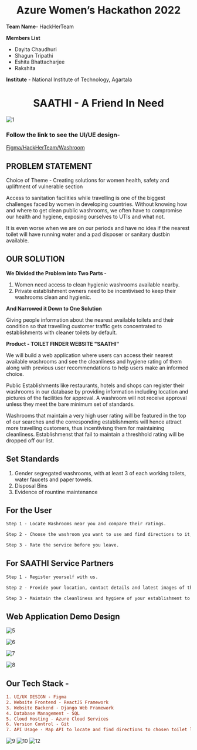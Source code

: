 # <h1 align="center">Azure Women’s Hackathon 2022</h1>

**Team Name**- HackHerTeam

**Members List**
- Dayita Chaudhuri
- Shagun Tripathi
- Eshita Bhattacharjee
- Rakshita 

**Institute** - National Institute of Technology, Agartala

<h1 align="center"> SAATHI - A Friend In Need</h1>

![1](https://user-images.githubusercontent.com/77076578/174490732-890ed491-7484-48cd-a858-4bec6351d1f2.jpg)

### Follow the link  to see the UI/UE design-

[Figma/HackHerTeam/Washroom](https://www.figma.com/file/S66TRN4THtDnYSlJTkqUxD/Washroom?node-id=2%3A5864)

## PROBLEM STATEMENT

Choice of Theme - Creating solutions for women health, safety and upliftment of vulnerable section

Access to sanitation facilities while travelling is one of the biggest challenges faced by women in developing countries. Without knowing how and where to get clean public washrooms, we often have to compromise our health and hygiene, exposing ourselves to UTIs and what not. 

It is even worse when we are on our periods and have no idea if the nearest toilet will have running water and a pad disposer or sanitary dustbin available. 

## OUR SOLUTION 

**We Divided the Problem into Two Parts -**

1. Women need access to clean hygienic washrooms available nearby.
2. Private establishment owners need to be incentivised to keep their washrooms clean and hygienic.

**And Narrowed it Down to One Solution**

Giving people information about the nearest available toilets and their condition so that travelling customer traffic gets concentrated to establishments with cleaner toilets by default.

**Product  - TOILET FINDER WEBSITE "SAATHI"**

We will build a web application where users can access their nearest available washrooms and see the cleanliness and hygiene rating of them along with previous user recommendations to help users make an informed choice.

Public Establishments like restaurants, hotels and shops can register their washrooms in our database by providing information including location and pictures of the facilities for approval. A washroom will not receive approval unless they meet the bare minimum set of standards.

Washrooms that maintain a very high user rating will be featured in the top of our searches and the corresponding establishments will hence attract more travelling customers, thus incentivisng them for maintaining cleanliness. Establishmenst that fail to maintain a threshhold rating will be dropped off our list.

## Set Standards

1. Gender segregated washrooms, with at least 3 of each working toilets, water faucets and paper towels.
2. Disposal Bins
3. Evidence of rountine maintenance


## For the User
```diff
Step 1 - Locate Washrooms near you and compare their ratings.

Step 2 - Choose the washroom you want to use and find directions to it, based on your current location or the location of your choice.

Step 3 - Rate the service before you leave.
```

## For SAATHI Service Partners
```diff
Step 1 - Register yourself with us.

Step 2 - Provide your location, contact details and latest images of the washroom facilities (images can also be uploaded in reviews by users).

Step 3 - Maintain the cleanliness and hygiene of your establishment to keep attracting more customers.
```
## Web Application Demo Design

![5](https://user-images.githubusercontent.com/77076578/174623650-cfea8299-6efe-4857-889a-7bcb7fe68b0c.png)

![6](https://user-images.githubusercontent.com/77076578/174579735-ca9b8c0a-cdf8-4c88-8767-8b2758aaeb05.jpg)

![7](https://user-images.githubusercontent.com/77076578/174579698-32c3844f-35a5-4b22-945d-d6ce9554bc4e.jpg)

![8](https://user-images.githubusercontent.com/77076578/174623724-1008f302-6a4d-41d1-82eb-15a73a51ca0b.png)


## Our Tech Stack - 
```diff
1. UI/UX DESIGN - Figma
2. Website Frontend - ReactJS Framework
3. Website Backend - Django Web Framework
4. Database Management - SQL
5. Cloud Hosting - Azure Cloud Services
6. Version Control - Git
7. API Usage - Map API to locate and find directions to chosen toilet location
```
![9](https://user-images.githubusercontent.com/77076578/174490890-430f3171-f2f7-4dab-b197-d3f8321b11d0.jpg)
![10](https://user-images.githubusercontent.com/77076578/174490901-f4d3fa9a-3155-4be6-815e-ba3981a06abc.jpg)
![12](https://user-images.githubusercontent.com/77076578/174579888-44900628-4b80-4303-b48a-7149e34cb2d0.jpg)


